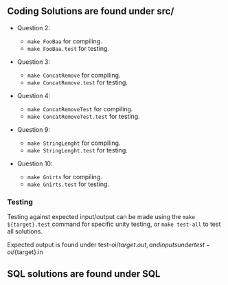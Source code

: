## Coding Solutions are found under src/

* Question 2:
  
  * `make FooBaa` for compiling.
  * `make FooBaa.test` for testing.

* Question 3:
  
  * `make ConcatRemove` for compiling.
  * `make ConcatRemove.test` for testing.
  
* Question 4:
  
  * `make ConcatRemoveTest` for compiling.
  * `make ConcatRemoveTest.test` for testing.


* Question 9:
  
  * `make StringLenght` for compiling.
  * `make StringLenght.test` for testing.

* Question 10:
  
  * `make Gnirts` for compiling.
  * `make Gnirts.test` for testing.

### Testing
Testing against expected input/output can be made using the `make ${target}.test` command for specific unity testing, or `make test-all` to test all solutions.

Expected output is found under test-oi/${target}.out, and inputs under test-oi/${target}.in

## SQL solutions are found under SQL
